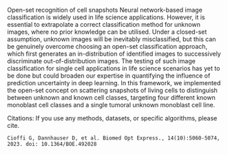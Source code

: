 Open-set recognition of cell snapshots
Neural network-based image classification is widely used in life science applications. However, it is essential to extrapolate a correct classification method for unknown images, where no prior knowledge can be utilised. Under a closed-set assumption, unknown images will be inevitably misclassified, but this can be genuinely overcome choosing an open-set classification approach, which first generates an in-distribution of identified images to successively discriminate out-of-distribution images. The testing of such image classification for single cell applications in life science scenarios has yet to be done but could broaden our expertise in quantifying the influence of prediction uncertainty in deep learning. In this framework, we implemented the open-set concept on scattering snapshots of living cells to distinguish between unknown and known cell classes, targeting four different known monoblast cell classes and a single tumoral unknown monoblast cell line.

Citations:
    If you use any methods, datasets, or specific algorithms, please cite.
    
    Cioffi G, Dannhauser D, et al. Biomed Opt Express., 14(10):5060-5074, 2023. doi: 10.1364/BOE.492028
